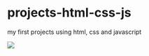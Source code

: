 # projects-html-css-js
my first projects using html, css and javascript

<div>
<img src="https://in.pinterest.com/pin/493425702929420611/">
</div>
